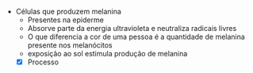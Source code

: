    * Células que produzem melanina
      * Presentes na epiderme
      * Absorve parte da energia ultravioleta e  neutraliza radicais livres
      * O que diferencia a cor de uma pessoa é a quantidade de melanina presente nos melanócitos
      * exposição ao sol estimula produção de melanina
      - [x] Processo 
